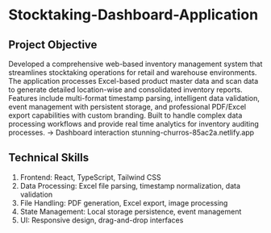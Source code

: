 # Stocktaking-Dashboard-Application
## Project Objective
Developed a comprehensive web-based inventory management system that streamlines stocktaking operations for retail and warehouse environments. The application processes Excel-based product master data and scan data to generate detailed location-wise and consolidated inventory reports. 
Features include multi-format timestamp parsing, intelligent data validation, event management with persistent storage, and professional PDF/Excel export capabilities with custom branding. Built to handle complex data processing workflows and provide real time analytics for inventory auditing processes.
-> Dashboard interaction stunning-churros-85ac2a.netlify.app
## Technical Skills 
1) Frontend: React, TypeScript, Tailwind CSS
2) Data Processing: Excel file parsing, timestamp normalization, data validation
3) File Handling: PDF generation, Excel export, image processing
4) State Management: Local storage persistence, event management
5) UI: Responsive design, drag-and-drop interfaces


